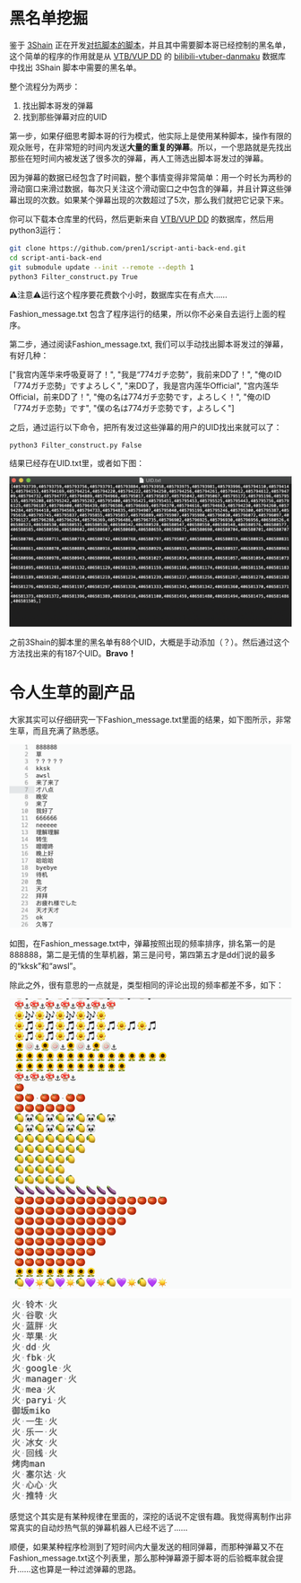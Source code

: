 # 黑名单挖掘
鉴于 [3Shain](https://gist.github.com/3Shain) 正在开发[对抗脚本的脚本](https://gist.github.com/3Shain/e831b4b15999600994521c59e6f98708)，并且其中需要脚本哥已经控制的黑名单，这个简单的程序的作用就是从 [VTB/VUP DD](https://github.com/bilibili-dd-center) 的 [bilibili-vtuber-danmaku](https://github.com/bilibili-dd-center/bilibili-vtuber-danmaku) 数据库中找出 3Shain 脚本中需要的黑名单。

整个流程分为两步：
1. 找出脚本哥发的弹幕
2. 找到那些弹幕对应的UID

第一步，如果仔细思考脚本哥的行为模式，他实际上是使用某种脚本，操作有限的观众账号，在非常短的时间内发送**大量的重复的弹幕**。所以，一个思路就是先找出那些在短时间内被发送了很多次的弹幕，再人工筛选出脚本哥发过的弹幕。

因为弹幕的数据已经包含了时间戳，整个事情变得非常简单：用一个时长为两秒的滑动窗口来滑过数据，每次只关注这个滑动窗口之中包含的弹幕，并且计算这些弹幕出现的次数。如果某个弹幕出现的次数超过了5次，那么我们就把它记录下来。

你可以下载本仓库里的代码，然后更新来自 [VTB/VUP DD](https://github.com/bilibili-dd-center) 的数据库，然后用python3运行：

```sh
git clone https://github.com/pren1/script-anti-back-end.git
cd script-anti-back-end
git submodule update --init --remote --depth 1
python3 Filter_construct.py True
```

⚠️注意⚠️运行这个程序要花费数个小时，数据库实在有点大......

Fashion_message.txt 包含了程序运行的结果，所以你不必亲自去运行上面的程序。

第二步，通过阅读Fashion_message.txt, 我们可以手动找出脚本哥发过的弹幕，有好几种：

["我宫内莲华来呼吸夏哥了！",
"我是“774ガチ恋勢”，我前来DD了！",
"俺のID「774ガチ恋勢」ですよろしく",
"来DD了，我是宫内莲华Official", 
"宫内莲华Official，前来DD了！",
"俺の名は774ガチ恋勢です，よろしく！",
"俺のID「774ガチ恋勢」です",
"僕の名は774ガチ恋勢です，よろしく"]

之后，通过运行以下命令，把所有发过这些弹幕的用户的UID找出来就可以了：

```
python3 Filter_construct.py False
```

结果已经存在UID.txt里，或者如下图：

<p>
    <img src="image/UIDs.png"/>
</p>

之前3Shain的脚本里的黑名单有88个UID，大概是手动添加（？）。然后通过这个方法找出来的有187个UID。**Bravo！**

# 令人生草的副产品

大家其实可以仔细研究一下Fashion_message.txt里面的结果，如下图所示，非常生草，而且充满了熟悉感。

<p>
    <img src="image/sample1.png"/>
</p>

如图，在Fashion_message.txt中，弹幕按照出现的频率排序，排名第一的是888888，第二是无情的生草机器，第三是问号，第四第五才是dd们说的最多的“kksk”和“awsl”。

除此之外，很有意思的一点就是，类型相同的评论出现的频率都差不多，如下：

<p>
    <img src="image/sample2.png"/>
</p>


<p>
    <img src="image/sample3.png"/>
</p>

感觉这个其实是有某种规律在里面的，深挖的话说不定很有趣。我觉得离制作出非常真实的自动炒热气氛的弹幕机器人已经不远了......

顺便，如果某种程序检测到了短时间内大量发送的相同弹幕，而那种弹幕又不在Fashion_message.txt这个列表里，那么那种弹幕源于脚本哥的后验概率就会提升......这也算是一种过滤弹幕的思路。
